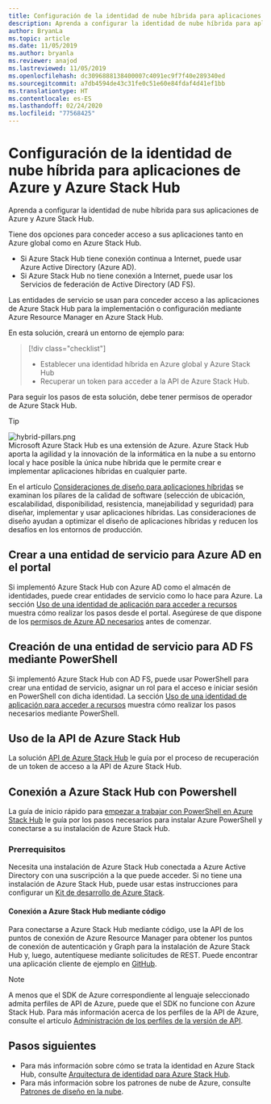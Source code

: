 ```yaml
---
title: Configuración de la identidad de nube híbrida para aplicaciones de Azure y Azure Stack Hub
description: Aprenda a configurar la identidad de nube híbrida para aplicaciones de Azure y Azure Stack Hub.
author: BryanLa
ms.topic: article
ms.date: 11/05/2019
ms.author: bryanla
ms.reviewer: anajod
ms.lastreviewed: 11/05/2019
ms.openlocfilehash: dc3096888138400007c4091ec9f7f40e289340ed
ms.sourcegitcommit: a7db4594de43c31fe0c51e60e84fdaf4d41ef1bb
ms.translationtype: HT
ms.contentlocale: es-ES
ms.lasthandoff: 02/24/2020
ms.locfileid: "77568425"
---
```

# <a name="configure-hybrid-cloud-identity-for-azure-and-azure-stack-hub-applications"></a>Configuración de la identidad de nube híbrida para aplicaciones de Azure y Azure Stack Hub

Aprenda a configurar la identidad de nube híbrida para sus aplicaciones de Azure y Azure Stack Hub.

Tiene dos opciones para conceder acceso a sus aplicaciones tanto en Azure global como en Azure Stack Hub.

 * Si Azure Stack Hub tiene conexión continua a Internet, puede usar Azure Active Directory (Azure AD).
 * Si Azure Stack Hub no tiene conexión a Internet, puede usar los Servicios de federación de Active Directory (AD FS).

Las entidades de servicio se usan para conceder acceso a las aplicaciones de Azure Stack Hub para la implementación o configuración mediante Azure Resource Manager en Azure Stack Hub.

En esta solución, creará un entorno de ejemplo para:

> [!div class="checklist"]
> - Establecer una identidad híbrida en Azure global y Azure Stack Hub
> - Recuperar un token para acceder a la API de Azure Stack Hub.

Para seguir los pasos de esta solución, debe tener permisos de operador de Azure Stack Hub.

> [!Tip]  
> ![hybrid-pillars.png](./media/solution-deployment-guide-cross-cloud-scaling/hybrid-pillars.png)  
> Microsoft Azure Stack Hub es una extensión de Azure. Azure Stack Hub aporta la agilidad y la innovación de la informática en la nube a su entorno local y hace posible la única nube híbrida que le permite crear e implementar aplicaciones híbridas en cualquier parte.  
> 
> En el artículo [Consideraciones de diseño para aplicaciones híbridas](overview-app-design-considerations.md) se examinan los pilares de la calidad de software (selección de ubicación, escalabilidad, disponibilidad, resistencia, manejabilidad y seguridad) para diseñar, implementar y usar aplicaciones híbridas. Las consideraciones de diseño ayudan a optimizar el diseño de aplicaciones híbridas y reducen los desafíos en los entornos de producción.


## <a name="create-a-service-principal-for-azure-ad-in-the-portal"></a>Crear a una entidad de servicio para Azure AD en el portal

Si implementó Azure Stack Hub con Azure AD como el almacén de identidades, puede crear entidades de servicio como lo hace para Azure. La sección [Uso de una identidad de aplicación para acceder a recursos](../operator/azure-stack-create-service-principals.md#manage-an-azure-ad-service-principal) muestra cómo realizar los pasos desde el portal. Asegúrese de que dispone de los [permisos de Azure AD necesarios](/azure/azure-resource-manager/resource-group-create-service-principal-portal#required-permissions) antes de comenzar.

## <a name="create-a-service-principal-for-ad-fs-using-powershell"></a>Creación de una entidad de servicio para AD FS mediante PowerShell

Si implementó Azure Stack Hub con AD FS, puede usar PowerShell para crear una entidad de servicio, asignar un rol para el acceso e iniciar sesión en PowerShell con dicha identidad. La sección [Uso de una identidad de aplicación para acceder a recursos](../operator/azure-stack-create-service-principals.md#manage-an-ad-fs-service-principal) muestra cómo realizar los pasos necesarios mediante PowerShell.

## <a name="using-the-azure-stack-hub-api"></a>Uso de la API de Azure Stack Hub

La solución [API de Azure Stack Hub](../user/azure-stack-rest-api-use.md) le guía por el proceso de recuperación de un token de acceso a la API de Azure Stack Hub.

## <a name="connect-to-azure-stack-hub-using-powershell"></a>Conexión a Azure Stack Hub con Powershell

La guía de inicio rápido para [empezar a trabajar con PowerShell en Azure Stack Hub](../operator/azure-stack-powershell-install.md) le guía por los pasos necesarios para instalar Azure PowerShell y conectarse a su instalación de Azure Stack Hub.

### <a name="prerequisites"></a>Prerrequisitos

Necesita una instalación de Azure Stack Hub conectada a Azure Active Directory con una suscripción a la que puede acceder. Si no tiene una instalación de Azure Stack Hub, puede usar estas instrucciones para configurar un [Kit de desarrollo de Azure Stack](../asdk/asdk-install.md).

#### <a name="connect-to-azure-stack-hub-using-code"></a>Conexión a Azure Stack Hub mediante código

Para conectarse a Azure Stack Hub mediante código, use la API de los puntos de conexión de Azure Resource Manager para obtener los puntos de conexión de autenticación y Graph para la instalación de Azure Stack Hub y, luego, autentíquese mediante solicitudes de REST. Puede encontrar una aplicación cliente de ejemplo en [GitHub](https://github.com/shriramnat/HybridARMApplication).

>[!Note]
>A menos que el SDK de Azure correspondiente al lenguaje seleccionado admita perfiles de API de Azure, puede que el SDK no funcione con Azure Stack Hub. Para más información acerca de los perfiles de la API de Azure, consulte el artículo [Administración de los perfiles de la versión de API](../user/azure-stack-version-profiles.md).

## <a name="next-steps"></a>Pasos siguientes

 - Para más información sobre cómo se trata la identidad en Azure Stack Hub, consulte [Arquitectura de identidad para Azure Stack Hub](../operator/azure-stack-identity-architecture.md).
 - Para más información sobre los patrones de nube de Azure, consulte [Patrones de diseño en la nube](https://docs.microsoft.com/azure/architecture/patterns).
